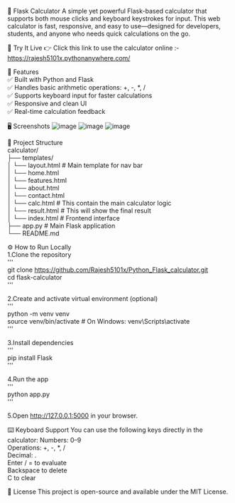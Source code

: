 🧮 Flask Calculator
  A simple yet powerful Flask-based calculator that supports both mouse clicks and keyboard keystrokes for input. This web calculator is fast, responsive, and easy to use—designed for developers, students, and anyone who needs quick calculations on the go.


🚀 Try It Live
  👉 Click this link to use the calculator online :- https://rajesh5101x.pythonanywhere.com/


🔧 Features  
  ✅ Built with Python and Flask  
  ✅ Handles basic arithmetic operations: +, -, *, /  
  ✅ Supports keyboard input for faster calculations  
  ✅ Responsive and clean UI  
  ✅ Real-time calculation feedback   


🖥️ Screenshots
  ![image](https://github.com/user-attachments/assets/8870c537-6c3d-4c56-bec1-0dcc3309d473)
  ![image](https://github.com/user-attachments/assets/53c2c9c2-240c-4287-b70d-779f30d359fe)
  ![image](https://github.com/user-attachments/assets/5800b949-4296-4224-ab8a-93a417ba53f8)


📂 Project Structure   
  calculator/   
  ├── templates/     
  │   └── layout.html      # Main template for nav bar   
  │   └── home.html   
  │   └── features.html   
  │   └── about.html   
  │   └── contact.html   
  │   └── calc.html        # This contain the main calculator logic   
  │   └── result.html      # This will show the final result   
  │   └── index.html       # Frontend interface   
  ├── app.py               # Main Flask application   
  └── README.md    


⚙️ How to Run Locally  
  1.Clone the repository  
    '''  
    git clone https://github.com/Rajesh5101x/Python_Flask_calculator.git  
    cd flask-calculator  
    '''  
    
  2.Create and activate virtual environment (optional)  
    '''  
    python -m venv venv  
    source venv/bin/activate   # On Windows: venv\Scripts\activate  
    '''  

  3.Install dependencies  
    '''  
    pip install Flask  
    '''  

  4.Run the app  
    '''  
    python app.py  
    '''  

  5.Open http://127.0.0.1:5000 in your browser.  


 
⌨️ Keyboard Support
  You can use the following keys directly in the calculator:
  Numbers: 0–9   
  Operations: +, -, *, /  
  Decimal: .   
  Enter / = to evaluate    
  Backspace to delete    
  C to clear  


📄 License
  This project is open-source and available under the MIT License.
